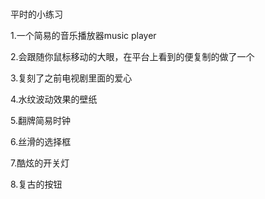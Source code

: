 # 
平时的小练习

1.一个简易的音乐播放器music  player

2.会跟随你鼠标移动的大眼，在平台上看到的便复制的做了一个

3.复刻了之前电视剧里面的爱心

4.水纹波动效果的壁纸

5.翻牌简易时钟

6.丝滑的选择框

7.酷炫的开关灯


8.复古的按钮
